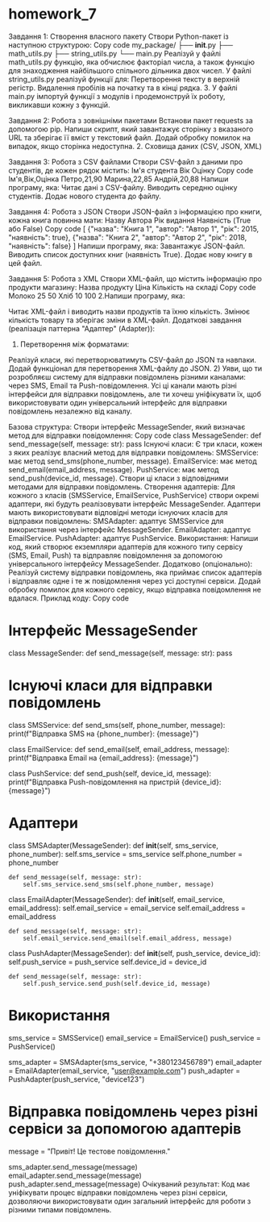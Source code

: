 # homework_7

Завдання 1: Створення власного пакету
Створи Python-пакет із наступною структурою:
Copy code
my_package/
├── __init__.py
├── math_utils.py
├── string_utils.py
└── main.py
Реалізуй у файлі math_utils.py функцію, яка обчислює факторіал числа, а також функцію для знаходження найбільшого спільного дільника двох чисел.
У файлі string_utils.py реалізуй функції для:
Перетворення тексту в верхній регістр.
Видалення пробілів на початку та в кінці рядка.
3. У файлі main.py імпортуй функції з модулів і продемонструй їх роботу, викликавши кожну з функцій.

Завдання 2: Робота з зовнішніми пакетами
Встанови пакет requests за допомогою pip.
Напиши скрипт, який завантажує сторінку з вказаного URL та зберігає її вміст у текстовий файл.
Додай обробку помилок на випадок, якщо сторінка недоступна.
2. Сховища даних (CSV, JSON, XML)

Завдання 3: Робота з CSV файлами
Створи CSV-файл з даними про студентів, де кожен рядок містить:
Ім'я студента
Вік
Оцінку
Copy code
Ім'я,Вік,Оцінка
Петро,21,90
Марина,22,85
Андрій,20,88
Напиши програму, яка:
Читає дані з CSV-файлу.
Виводить середню оцінку студентів.
Додає нового студента до файлу.

Завдання 4: Робота з JSON
Створи JSON-файл з інформацією про книги, кожна книга повинна мати:
Назву
Автора
Рік видання
Наявність (True або False)
Copy code
[
    {"назва": "Книга 1", "автор": "Автор 1", "рік": 2015, "наявність": true},
    {"назва": "Книга 2", "автор": "Автор 2", "рік": 2018, "наявність": false}
]
Напиши програму, яка:
Завантажує JSON-файл.
Виводить список доступних книг (наявність True).
Додає нову книгу в цей файл.

Завдання 5: Робота з XML
Створи XML-файл, що містить інформацію про продукти магазину:
Назва продукту
Ціна
Кількість на складі
Copy code
<products>
    <product>
        <name>Молоко</name>
        <price>25</price>
        <quantity>50</quantity>
    </product>
    <product>
        <name>Хліб</name>
        <price>10</price>
        <quantity>100</quantity>
    </product>
</products>
2.Напиши програму, яка:

Читає XML-файл і виводить назви продуктів та їхню кількість.
Змінює кількість товару та зберігає зміни в XML-файл.
Додаткові завдання (реалізація паттерна "Адаптер" (Adapter)):
1) Перетворення між форматами:

Реалізуй класи, які перетворюватимуть CSV-файл до JSON та навпаки.
Додай функціонал для перетворення XML-файлу до JSON.
2) Уяви, що ти розробляєш систему для відправки повідомлень різними каналами: через SMS, Email та Push-повідомлення. Усі ці канали мають різні інтерфейси для відправки повідомлень, але ти хочеш уніфікувати їх, щоб використовувати один універсальний інтерфейс для відправки повідомлень незалежно від каналу.

Базова структура:
Створи інтерфейс MessageSender, який визначає метод для відправки повідомлення:
Copy code
class MessageSender:
    def send_message(self, message: str):
        pass
Існуючі класи:
Є три класи, кожен з яких реалізує власний метод для відправки повідомлень:
SMSService: має метод send_sms(phone_number, message).
EmailService: має метод send_email(email_address, message).
PushService: має метод send_push(device_id, message).
Створи ці класи з відповідними методами для відправки повідомлень.
Створення адаптерів:
Для кожного з класів (SMSService, EmailService, PushService) створи окремі адаптери, які будуть реалізовувати інтерфейс MessageSender. Адаптери мають використовувати відповідні методи існуючих класів для відправки повідомлень:
SMSAdapter: адаптує SMSService для використання через інтерфейс MessageSender.
EmailAdapter: адаптує EmailService.
PushAdapter: адаптує PushService.
Використання:
Напиши код, який створює екземпляри адаптерів для кожного типу сервісу (SMS, Email, Push) та відправляє повідомлення за допомогою універсального інтерфейсу MessageSender.
Додатково (опціонально):
Реалізуй систему відправки повідомлень, яка приймає список адаптерів і відправляє одне і те ж повідомлення через усі доступні сервіси.
Додай обробку помилок для кожного сервісу, якщо відправка повідомлення не вдалася.
Приклад коду:
Copy code
# Інтерфейс MessageSender
class MessageSender:
    def send_message(self, message: str):
        pass


# Існуючі класи для відправки повідомлень
class SMSService:
    def send_sms(self, phone_number, message):
        print(f"Відправка SMS на {phone_number}: {message}")


class EmailService:
    def send_email(self, email_address, message):
        print(f"Відправка Email на {email_address}: {message}")


class PushService:
    def send_push(self, device_id, message):
        print(f"Відправка Push-повідомлення на пристрій {device_id}: {message}")


# Адаптери
class SMSAdapter(MessageSender):
    def __init__(self, sms_service, phone_number):
        self.sms_service = sms_service
        self.phone_number = phone_number

    def send_message(self, message: str):
        self.sms_service.send_sms(self.phone_number, message)


class EmailAdapter(MessageSender):
    def __init__(self, email_service, email_address):
        self.email_service = email_service
        self.email_address = email_address

    def send_message(self, message: str):
        self.email_service.send_email(self.email_address, message)


class PushAdapter(MessageSender):
    def __init__(self, push_service, device_id):
        self.push_service = push_service
        self.device_id = device_id

    def send_message(self, message: str):
        self.push_service.send_push(self.device_id, message)


# Використання
sms_service = SMSService()
email_service = EmailService()
push_service = PushService()

sms_adapter = SMSAdapter(sms_service, "+380123456789")
email_adapter = EmailAdapter(email_service, "user@example.com")
push_adapter = PushAdapter(push_service, "device123")

# Відправка повідомлень через різні сервіси за допомогою адаптерів
message = "Привіт! Це тестове повідомлення."

sms_adapter.send_message(message)
email_adapter.send_message(message)
push_adapter.send_message(message)
Очікуваний результат:
Код має уніфікувати процес відправки повідомлень через різні сервіси, дозволяючи використовувати один загальний інтерфейс для роботи з різними типами повідомлень.
